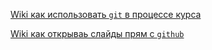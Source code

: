 [Wiki как использовать `git` в процессе курса](https://github.com/StolpnerA/js--FE2-TMS-course/wiki/%D0%A0%D0%B0%D0%B1%D0%BE%D1%82%D0%B0-%D1%81-GIT)

[Wiki как открываь слайды прям с `github`](https://github.com/StolpnerA/js--FE2-TMS-course/wiki/%D0%9A%D0%B0%D0%BA-%D0%BE%D1%82%D0%BA%D1%80%D1%8B%D0%B2%D0%B0%D1%82%D1%8C-%D1%81%D0%BB%D0%B0%D0%B9%D0%B4%D1%8B)
